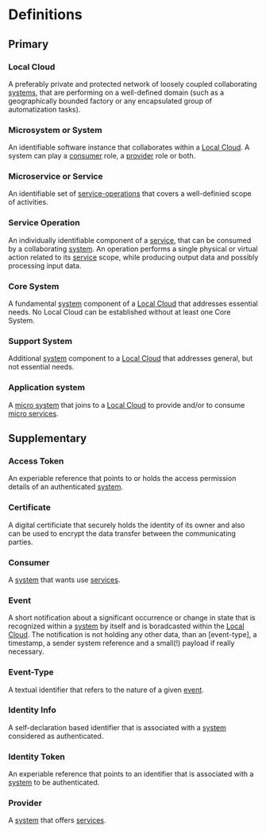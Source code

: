 # Definitions

## Primary

### Local Cloud

A preferably private and protected network of loosely coupled collaborating [systems](./definitions.md#microsystem-or-system), that are performing on a well-defined domain (such as a geographically bounded factory or any encapsulated group of automatization tasks).


### Microsystem or System

An identifiable software instance that collaborates within a [Local Cloud](./definitions.md#local-cloud). A system can play a [consumer](./definitions.md#consumer) role, a [provider](./definitions.md#provider) role or both.

### Microservice or Service

An identifiable set of [service-operations](./definitions.md#service-operation) that covers a well-definied scope of activities. 

### Service Operation

An individually identifiable component of a [service](./definitions.md#microservice-or-service), that can be consumed by a collaborating [system](./definitions.md#microsystem-or-system). An operation performs a single physical or virtual action related to its [service](./definitions.md#microservice-or-service) scope, while producing output data and possibly processing input data. 

### Core System

A fundamental [system](#microsystem-or-system) component of a [Local Cloud](#local-cloud) that addresses essential needs. No Local Cloud can be established without at least one Core System.

### Support System

Additional [system](#microsystem-or-system) component to a [Local Cloud](#local-cloud) that addresses general, but not essential needs. 

### Application system

A [micro system](#microsystem-or-system) that joins to a [Local Cloud](#local-cloud) to provide and/or to consume [micro services](#microservice-or-service).

## Supplementary

### Access Token

An experiable reference that points to or holds the access permission details of an authenticated [system](./definitions.md#microsystem-or-system).

### Certificate

A digital certificiate that securely holds the identity of its owner and also can be used to encrypt the data transfer between the communicating parties.

### Consumer 

A [system](./definitions.md#microsystem-or-system) that wants use [services](./definitions.md#microservice-or-service).

### Event

A short notification about a significant occurrence or change in state that is recognized within a [system](./definitions.md#microsystem-or-system) by itself and is boradcasted within the [Local Cloud](./definitions.md#local-cloud). The notification is not holding any other data, than an [event-type], a timestamp, a sender system reference and a small(!) payload if really necessary.

### Event-Type

A textual identifier that refers to the nature of a given [event](./definitions.md#event).

### Identity Info

A self-declaration based identifier that is associated with a [system](./definitions.md#microsystem-or-system) considered as authenticated.

### Identity Token

An experiable reference that points to an identifier that is associated with a [system](./definitions.md#microsystem-or-system) to be authenticated.

### Provider

A [system](./definitions.md#microsystem-or-system) that offers [services](./definitions.md#microservice-or-service).